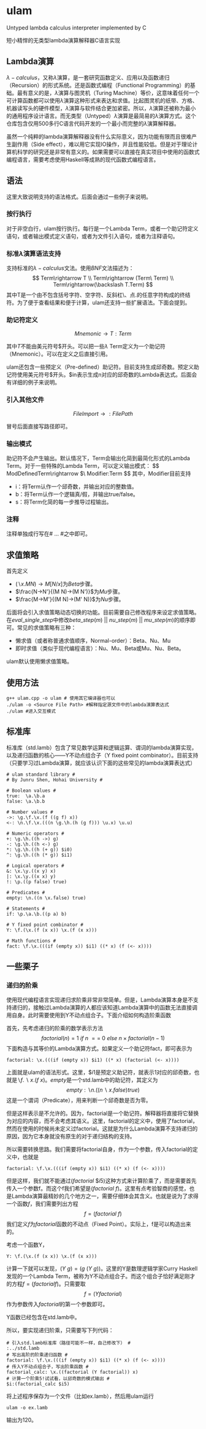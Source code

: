 # ulam
Untyped lambda calculus interpreter implemented by C

短小精悍的无类型lambda演算解释器C语言实现

## Lambda演算

$\lambda-calculus$，又称$\lambda$演算，是一套研究函数定义、应用以及函数递归（Recursion）的形式系统。还是函数式编程（Functional Programming）的基础。最有意义的是，$\lambda$演算与图灵机（Turing Machine）等价，这意味着任何一个可计算函数都可以使用$\lambda$演算这种形式来表达和求值。比起图灵机的纸带、方格、机器读写头的硬件模型，$\lambda$演算与软件结合更加紧密。所以，$\lambda$演算还被称为最小的通用程序设计语言。而无类型（Untyped）$\lambda$演算是最简易的$\lambda$演算方式。这个仓库包含仅用500多行C语言代码开发的一个最小而完整的$\lambda$演算解释器。

虽然一个纯粹的lambda演算解释器没有什么实际意义，因为功能有限而且很难产生副作用（Side effect），难以用它实现IO操作，并且性能较低。但是对于理论计算机科学的研究还是非常有意义的。如果需要可以直接在真实项目中使用的函数式编程语言，需要考虑使用Haskell等成熟的现代函数式编程语言。

## 语法

这里大致说明支持的语法格式。后面会通过一些例子来说明。

### 按行执行

对于非空白行，ulam按行执行。每行是一个Lambda Term，或者一个助记符定义语句，或者输出模式定义语句，或者为文件引入语句，或者为注释语句。

### 标准$\lambda$演算语法支持

支持标准的$\lambda-calculus$文法。使用$BNF$文法描述为：
$$
Term\rightarrow T \\
Term\rightarrow (Term\ Term) \\
Term\rightarrow(\backslash T.Term)
$$
其中T是一个由不包含括号字符、空字符、反斜杠\、点.的任意字符构成的终结符。为了便于查看结果和便于计算，ulam还支持一些扩展语法。下面会提到。

### 助记符定义

$$
Mnemonic\rightarrow T:Term
$$

其中$T$不能由美元符号$\$$开头。可以把一些$\lambda$ Term定义为一个助记符（Mnemonic）。可以在定义之后直接引用。

ulam还包含一些预定义（Pre-defined）助记符。目前支持生成邱奇数。预定义助记符使用美元符号$\$$开头。$in表示生成n对应的邱奇数的Lambda表达式。后面会有详细的例子来说明。

### 引入其他文件

$$
FileImport\rightarrow :FilePath
$$

冒号后面直接写路径即可。

### 输出模式

助记符不会产生输出。默认情况下，Term会输出化简到最简化形式的Lambda Term。对于一些特殊的Lambda Term，可以定义输出模式：
$$
ModDefinedTerm\rightarrow $\ Modifier:Term
$$
其中，Modifier目前支持

+ i：将Term认作一个邱奇数，并输出对应的整数值。
+ b：将Term认作一个逻辑真/假，并输出true/false。
+ s：将Term化简的每一步推导过程输出。

### 注释

注释单独成行写在# ... #之中即可。

## 求值策略

首先定义

+ $(\backslash x.M N)\rightarrow M[N/x]$为$Beta$步骤。
+ $\frac{N->N'}{(M N)->(M N')}$为$Mu$步骤。
+ $\frac{M->M'}{(M N)->(M' N)}$为$Nu$步骤。

后面将会引入求值策略动态切换的功能。目前需要自己修改程序来设定求值策略。在$eval\_single\_step$中修改$beta\_step(m)\ ||\ nu\_step(m)\ ||\ mu\_step(m)$的顺序即可。常见的求值策略有三种：

+ 懒求值（或者称普通求值顺序，Normal-order）：Beta、Nu、Mu
+ 即时求值（类似于现代编程语言）：Nu、Mu、Beta或Mu、Nu、Beta。

ulam默认使用懒求值策略。

## 使用方法

```shell
g++ ulam.cpp -o ulam # 使用其它编译器也可以
./ulam -o <Source File Path> #解释指定源文件中的lambda演算表达式
./ulam #进入交互模式
```

## 标准库
标准库（std.lamb）包含了常见数学运算和逻辑运算、谓词的lambda演算实现，以及递归函数的核心——Y不动点组合子（Y fixed point combinator）。目前支持（只要学习过Lambda演算，就应该认识下面的这些常见的lambda演算表达式）

```
# ulam standard library #
# By Junru Shen, Hohai University #

# Boolean values #
true:  \a.\b.a
false: \a.\b.b

# Number values #
->: \g.\f.\x.(f ((g f) x))
<-: \n.\f.\x.(((n \g.\h.(h (g f))) \u.x) \u.u)

# Numeric operators #
+: \g.\h.((h ->) g)
-: \g.\h.((h <-) g)
*: \g.\h.((h (+ g)) $i0)
^: \g.\h.((h (* g)) $i1)

# Logical operators #
&: \x.\y.((x y) x)
|: \x.\y.((x x) y)
!: \p.((p false) true)

# Predicates #
empty: \n.((n \x.false) true)

# Statements #
if: \p.\a.\b.((p a) b)

# Y fixed point combinator #
Y: \f.(\x.(f (x x)) \x.(f (x x)))

# Math functions #
fact: \f.\x.(((if (empty x)) $i1) ((* x) (f (<- x))))
```

## 一些栗子

### 递归的阶乘

使用现代编程语言实现递归求阶乘非常非常简单。但是，Lambda演算本身是不支持递归的，接触过Lambda演算的人都应该知道Lambda演算中的函数无法直接调用自身。此时需要使用到Y不动点组合子。下面介绍如何构造阶乘函数

首先，先考虑递归的阶乘的数学表示方法
$$
factorial(n)=1\ if\ n\ ==\ 0\ else\ n\times factorial(n-1)
$$
下面构造与其等价的Lambda演算方式。如果定义一个助记符fact，即可表示为

```
factorial: \x.(((if (empty x)) $i1) ((* x) (factorial (<- x))))
```
上面就是ulam的语法形式。这里，$\$i1$是预定义助记符，就表示1对应的邱奇数，也就是$\backslash f.\backslash x.(f\ x)$。$empty$是一个std.lamb中的助记符，其定义为
$$
empty: \backslash n.((n \backslash x.false) true)
$$
这是一个谓词（Predicate），用来判断一个邱奇数是否为零。

但是这样表示是不允许的。因为，factorial是一个助记符。解释器将直接将它替换为对应的内容，而不会考虑其语义。这里，factorial的定义中，使用了factorial，然而在使用的时候尚未定义过factorial。这就是为什么Lambda演算不支持递归的原因，因为它本身就没有原生的对于递归结构的支持。

所以需要转换思路。我们需要将factorial自身，作为一个参数，传入factorial的定义中，也就是

```
factorial: \f.\x.(((if (empty x)) $i1) ((* x) (f (<- x))))
```

但是这样，我们就不能通过$(factorial\ \$i5)$这种方式来计算阶乘了，而是需要首先传入一个参数f。而这个f我们希望是$(factorial\ f)$。这里有点考验智商的感觉，也是Lambda演算最精妙的几个地方之一，需要仔细体会其含义。也就是说为了求得一个函数$f$，我们需要列出方程
$$
f=(factorial\ f)
$$
我们定义$f$为$factorial$函数的不动点（Fixed Point）。实际上，f是可以构造出来的。

考虑一个函数Y，

```
Y: \f.(\x.(f (x x)) \x.(f (x x)))
```

计算一下就可以发现，$(Y\ g)=(g\ (Y\ g))$。这里的Y是数理逻辑学家Curry Haskell发现的一个Lambda Term，被称为Y不动点组合子。而这个组合子恰好满足刚才的方程$f=(factorial f)$。只需要取
$$
f=(Y factorial)
$$
作为参数传入$factorial$的第一个参数即可。

Y函数已经包含在std.lamb中。

所以，要实现递归阶乘，只需要写下列代码：

```
# 引入std.lamb标准库（路径可能不一样，自己修改下） #
:../std.lamb
# 写出高阶的阶乘递归函数 #
factorial: \f.\x.(((if (empty x)) $i1) ((* x) (f (<- x))))
# 传入Y不动点组合子，写出阶乘函数 #
factorial_calc: \x.((factorial (Y factorial)) x)
# 计算一个阶乘5!试试看，以邱奇数的模式输出 #
$i:(factorial_calc $i5)
```

将上述程序保存为一个文件（比如ex.lamb），然后用ulam运行

```shell
ulam -o ex.lamb
```

输出为120。

